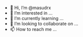 - 👋 Hi, I’m @masudrx
- 👀 I’m interested in ...
- 🌱 I’m currently learning ...
- 💞️ I’m looking to collaborate on ...
- 📫 How to reach me ...

<!---
masudrx/masudrx is a ✨ special ✨ repository because its `README.md` (this file) appears on your GitHub profile.
You can click the Preview link to take a look at your changes.
--->
